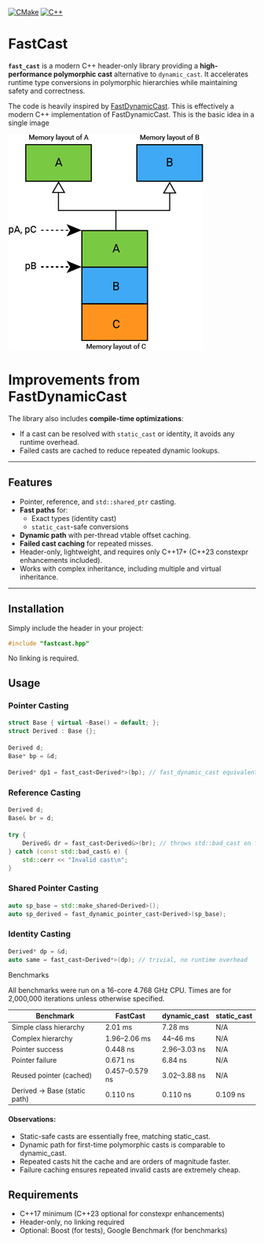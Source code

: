 [![CMake](https://github.com/reach2sayan/Einstein_Summation/actions/workflows/action.yml/badge.svg)](https://github.com/reach2sayan/Einstein_Summation/actions/workflows/action.yml) [![C++](https://img.shields.io/badge/C++-%2300599C.svg?logo=c%2B%2B&logoColor=white)](#)

# FastCast

**`fast_cast`** is a modern C++ header-only library providing a **high-performance polymorphic cast** alternative to
`dynamic_cast`. It accelerates runtime type conversions in polymorphic hierarchies while maintaining safety and
correctness.

The code is heavily inspired by [FastDynamicCast](https://github.com/tobspr/FastDynamicCast). This is effectively a
modern C++ implementation of FastDynamicCast. This is the basic idea in a single image

![offset](ptroffset.png)

# Improvements from FastDynamicCast

The library also includes **compile-time optimizations**:

- If a cast can be resolved with `static_cast` or identity, it avoids any runtime overhead.
- Failed casts are cached to reduce repeated dynamic lookups.

---

## Features

- Pointer, reference, and `std::shared_ptr` casting.
- **Fast paths** for:
    - Exact types (identity cast)
    - `static_cast`-safe conversions
- **Dynamic path** with per-thread vtable offset caching.
- **Failed cast caching** for repeated misses.
- Header-only, lightweight, and requires only C++17+ (C++23 constexpr enhancements included).
- Works with complex inheritance, including multiple and virtual inheritance.

---

## Installation

Simply include the header in your project:

```cpp
#include "fastcast.hpp"
```

No linking is required.

## Usage

### Pointer Casting

```cpp
struct Base { virtual ~Base() = default; };
struct Derived : Base {};

Derived d;
Base* bp = &d;

Derived* dp1 = fast_cast<Derived*>(bp); // fast_dynamic_cast equivalent
```

### Reference Casting

```cpp
Derived d;
Base& br = d;

try {
    Derived& dr = fast_cast<Derived&>(br); // throws std::bad_cast on failure
} catch (const std::bad_cast& e) {
    std::cerr << "Invalid cast\n";
}
```

### Shared Pointer Casting

```cpp
auto sp_base = std::make_shared<Derived>();
auto sp_derived = fast_dynamic_pointer_cast<Derived>(sp_base);
```

### Identity Casting

```cpp
Derived* dp = &d;
auto same = fast_cast<Derived*>(dp); // trivial, no runtime overhead
```

Benchmarks

All benchmarks were run on a 16-core 4.768 GHz CPU.
Times are for 2,000,000 iterations unless otherwise specified.

| Benchmark                    | FastCast       | dynamic_cast | static_cast |
|------------------------------|----------------|--------------|-------------|
| Simple class hierarchy       | 2.01 ms        | 7.28 ms      | N/A         |
| Complex hierarchy            | 1.96–2.06 ms   | 44–46 ms     | N/A         |
| Pointer success              | 0.448 ns       | 2.96–3.03 ns | N/A         |
| Pointer failure              | 0.671 ns       | 6.84 ns      | N/A         |
| Reused pointer (cached)      | 0.457–0.579 ns | 3.02–3.88 ns | N/A         |
| Derived → Base (static path) | 0.110 ns       | 0.110 ns     | 0.109 ns    |

#### Observations:

- Static-safe casts are essentially free, matching static_cast.
- Dynamic path for first-time polymorphic casts is comparable to dynamic_cast.
- Repeated casts hit the cache and are orders of magnitude faster.
- Failure caching ensures repeated invalid casts are extremely cheap.

## Requirements

- C++17 minimum (C++23 optional for constexpr enhancements)
- Header-only, no linking required
- Optional: Boost (for tests), Google Benchmark (for benchmarks)